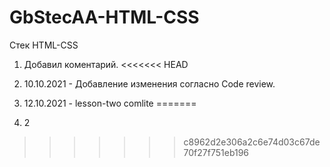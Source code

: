 ﻿# GbStecAA-HTML-CSS
Стек HTML-CSS
1) Добавил коментарий. 
<<<<<<< HEAD

2) 10.10.2021 - Добавление изменения согласно Code review.
3) 12.10.2021 - lesson-two comlite
=======
2) 2
>>>>>>> c8962d2e306a2c6e74d03c67de70f27f751eb196


